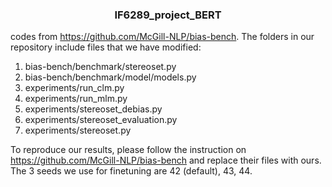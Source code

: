 <h3 align="center">
<p>IF6289_project_BERT
</h3>

codes from https://github.com/McGill-NLP/bias-bench. The folders in our repository include files that we have modified:

1. bias-bench/benchmark/stereoset.py
2. bias-bench/benchmark/model/models.py
3. experiments/run_clm.py
4. experiments/run_mlm.py
5. experiments/stereoset_debias.py
6. experiments/stereoset_evaluation.py
7. experiments/stereoset.py

To reproduce our results, please follow the instruction on https://github.com/McGill-NLP/bias-bench and replace their files with ours. The 3 seeds we use for finetuning are 42 (default), 43, 44.
